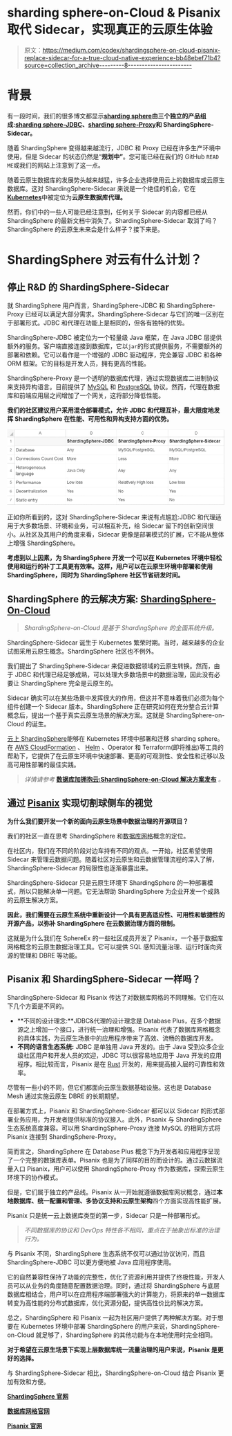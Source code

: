 # sharding sphere-on-Cloud & Pisanix 取代 Sidecar，实现真正的云原生体验

> 原文：<https://medium.com/codex/shardingsphere-on-cloud-pisanix-replace-sidecar-for-a-true-cloud-native-experience-bb48ebef71b4?source=collection_archive---------8----------------------->

# 背景

有一段时间，我们的很多博文都显示[**sharding sphere**](https://shardingsphere.apache.org/)**由三个独立的产品组成:**[**sharding sphere-JDBC**](https://shardingsphere.apache.org/document/current/en/overview/#shardingsphere-jdbc)**、**[**sharding sphere-Proxy**](https://shardingsphere.apache.org/document/current/en/quick-start/shardingsphere-proxy-quick-start/)**和 ShardingSphere-Sidecar。**

随着 ShardingSphere 变得越来越流行，JDBC 和 Proxy 已经在许多生产环境中使用，但是 Sidecar 的状态仍然是“**规划中”**。您可能已经在我们的 GitHub `READ ME`或我们的网站上注意到了这一点。

随着云原生数据库的发展势头越来越猛，许多企业选择使用云上的数据库或云原生数据库。这对 ShardingSphere-Sidecar 来说是一个绝佳的机会，它在[**Kubernetes**](https://kubernetes.io/)中被定位为**云原生数据库代理。**

然而，你们中的一些人可能已经注意到，任何关于 Sidecar 的内容都已经从 ShardingSphere 的最新文档中消失了。ShardingSphere-Sidecar 取消了吗？ShardingSphere 的云原生未来会是什么样子？接下来是。

# ShardingSphere 对云有什么计划？

## 停止 R&D 的 ShardingSphere-Sidecar

就 ShardingSphere 用户而言，ShardingSphere-JDBC 和 ShardingSphere-Proxy 已经可以满足大部分需求。ShardingSphere-Sidecar 与它们的唯一区别在于部署形式。JDBC 和代理在功能上是相同的，但各有独特的优势。

ShardingSphere-JDBC 被定位为一个轻量级 Java 框架，在 Java JDBC 层提供额外的服务。客户端直接连接到数据库，它以`jar`的形式提供服务，不需要额外的部署和依赖。它可以看作是一个增强的 JDBC 驱动程序，完全兼容 JDBC 和各种 ORM 框架。它的目标是开发人员，拥有更高的性能。

ShardingSphere-Proxy 是一个透明的数据库代理，通过实现数据库二进制协议来支持异构语言。目前提供了 [MySQL](https://www.mysql.com/) 和 [PostgreSQL](https://www.postgresql.org/) 协议。然而，代理在数据库和前端应用层之间增加了一个网关，这将部分降低性能。

**我们的社区建议用户采用混合部署模式，允许 JDBC 和代理互补，最大限度地发挥 ShardingSphere 在性能、可用性和异构支持方面的优势。**

![](img/c7ae964deae56be573de9d7611ec56de.png)

正如你所看到的，这对 ShardingSphere-Sidecar 来说有点尴尬:JDBC 和代理适用于大多数场景、环境和业务，可以相互补充，给 Sidecar 留下的创新空间很小。从社区及其用户的角度来看，Sidecar 更像是部署模式的扩展，它不能从整体上增强 ShardingSphere。

**考虑到以上因素，为 ShardingSphere 开发一个可以在 Kubernetes 环境中轻松使用和运行的补丁工具更有效率。这样，用户可以在云原生环境中部署和使用 ShardingSphere，同时为 ShardingSphere 社区节省研发时间。**

## ShardingSphere 的云解决方案: [ShardingSphere-On-Cloud](https://github.com/apache/shardingsphere-on-cloud)

> *ShardingSphere-on-Cloud 是基于 ShardingSphere 的全面系统升级。*

ShardingSphere-Sidecar 诞生于 Kubernetes 繁荣时期。当时，越来越多的企业试图采用云原生概念。ShardingSphere 社区也不例外。

我们提出了 ShardingSphere-Sidecar 来促进数据领域的云原生转换。然而，由于 JDBC 和代理已经足够成熟，可以处理大多数场景中的数据治理，因此没有必要让 ShardingSphere 完全是云原生的。

Sidecar 确实可以在某些场景中发挥很大的作用，但这并不意味着我们必须为每个组件创建一个 Sidecar 版本。ShardingSphere 正在研究如何在充分整合云计算概念后，提出一个基于真实云原生场景的解决方案。这就是 ShardingSphere-on-Cloud 的诞生。

[云上 ShardingSphere](https://github.com/apache/shardingsphere-on-cloud)能够在 Kubernetes 环境中部署和迁移 sharding sphere。在 [AWS CloudFormation](https://aws.amazon.com/cloudformation/) 、 [Helm](https://helm.sh/) 、Operator 和 Terraform(即将推出)等工具的帮助下，它提供了在云原生环境中快速部署、更高的可观测性、安全性和迁移以及高可用性部署的最佳实践。

> *详情请参考* [**数据库加拥抱云:ShardingSphere-on-Cloud 解决方案发布**](/codex/database-plus-embracing-the-cloud-shardingsphere-on-cloud-solution-released-29916290ad06?source=your_stories_page-------------------------------------) *。*

## 通过 [Pisanix](https://www.pisanix.io/) 实现切割球侧车的视觉

**为什么我们要开发一个新的面向云原生场景中数据治理的开源项目？**

我们的社区一直在思考 ShardingSphere 和[数据库网格](/faun/database-mesh-2-0-database-governance-in-a-cloud-native-environment-ac24080349eb?source=your_stories_page-------------------------------------)概念的定位。

在社区内，我们在不同的阶段对边车持有不同的观点。一开始，社区希望使用 Sidecar 来管理云数据问题。随着社区对云原生和云数据管理流程的深入了解，ShardingSphere-Sidecar 的局限性也逐渐暴露出来。

ShardingSphere-Sidecar 只是云原生环境下 ShardingSphere 的一种部署模式，所以只能解决单一问题。它无法帮助 ShardingSphere 为企业开发一个成熟的云原生解决方案。

**因此，我们需要在云原生系统中重新设计一个具有更高适应性、可用性和敏捷性的开源产品，以弥补 ShardingSphere 在云数据治理方面的限制。**

这就是为什么我们在 SphereEx 的一些社区成员开发了 Pisanix，一个基于数据库网格概念的云原生数据治理工具。它可以提供 SQL 感知流量治理、运行时面向资源的管理和 DBRE 等功能。

## Pisanix 和 ShardingSphere-Sidecar 一样吗？

ShardingSphere-Sidecar 和 Pisanix 传达了对数据库网格的不同理解。它们在以下几个方面是不同的。

*   **不同的设计理念:**JDBC&代理的设计理念是 Database Plus，在多个数据源之上增加一个接口，进行统一治理和增强。Pisanix 代表了数据库网格概念的具体实践，为云原生场景中的应用程序带来了高效、流畅的数据库开发。
*   **不同的语言生态系统:** JDBC 是单独用 Java 开发的。由于 Java 受到众多企业级社区用户和开发人员的欢迎，JDBC 可以很容易地应用于 Java 开发的应用程序。相比较而言，Pisanix 是在 [Rust](https://www.rust-lang.org/) 开发的，用来提高接入层的可靠性和效率。

尽管有一些小的不同，但它们都面向云原生数据基础设施。这也是 Database Mesh 通过实施云原生 DBRE 的长期期望。

在部署方式上，Pisanix 和 ShardingSphere-Sidecar 都可以以 Sidecar 的形式部署业务应用，为开发者提供标准的协议接入。此外，Pisanix 与 ShardingSphere 生态系统高度兼容。可以用 ShardingSphere-Proxy 连接 MySQL 的相同方式将 Pisanix 连接到 ShardingSphere-Proxy。

简而言之，ShardingSphere 在 Database Plus 概念下为开发者和应用程序呈现了一个完整的数据库表单。Pisanix 也是为了同样的目的而设计的。通过云数据流量入口 Pisanix，用户可以使用 ShardingSphere-Proxy 作为数据库，探索云原生环境下的协作模式。

但是，它们属于独立的产品线。Pisanix 从一开始就遵循数据库网状概念，通过**本地数据库、统一配置和管理、多协议支持和云原生架构**四个方面实现高性能扩展。

Pisanix 只是统一云上数据库类型的第一步，Sidecar 只是一种部署形式。

> *不同数据库的协议和 DevOps 特性各不相同，重点在于抽象出标准的治理行为。*

与 Pisanix 不同，ShardingSphere 生态系统不仅可以通过协议访问，而且 ShardingSphere-JDBC 可以更方便地被 Java 应用程序使用。

它的自然兼容性保持了功能的完整性，优化了资源利用并提供了终极性能，开发人员可以从业务的角度随意配置数据治理。同时，通过将 ShardingSphere 与底层数据库相结合，用户可以在应用程序端部署强大的计算能力，将原来的单一数据库转变为高性能的分布式数据库，优化资源分配，提供高性价比的解决方案。

总之，ShardingSphere 和 Pisanix 一起为社区用户提供了两种解决方案。对于想要在 Kubernetes 环境中部署 ShardingSphere 的用户来说，ShardingSphere-on-Cloud 就足够了，ShardingSphere 的其他功能与在本地使用时完全相同。

**对于希望在云原生场景下实现上层数据库统一流量治理的用户来说，Pisanix 是更好的选择。**

与 ShardingSphere-Sidecar 相比，ShardingSphere-on-Cloud 结合 Pisanix 更加有效和方便。

[**ShardingSphere 官网**](https://shardingsphere.apache.org/)

[**数据库网格官网**](https://www.database-mesh.io/)

[**Pisanix 官网**](https://www.pisanix.io/)